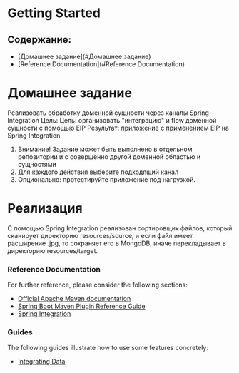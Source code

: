 # Getting Started

## Содержание:
* [Домашнее задание](#Домашнее задание)
* [Reference Documentation](#Reference Documentation)

# Домашнее задание
Реализовать обработку доменной сущности через каналы Spring Integration
Цель: Цель: организовать "интеграцию" и flow доменной сущности с помощью EIP Результат: приложение c применением EIP на Spring Integration
1. Внимание! Задание может быть выполнено в отдельном репозитории и с совершенно другой доменной областью и сущностями
2. Для каждого действия выберите подходящий канал
3. Опционально: протестируйте приложение под нагрузкой.

# Реализация
С помощью Spring Integration реализован сортировщик файлов,
который сканирует директорию resources/source,
и если файл имеет расширение .jpg, то сохраняет его в MongoDB,
иначе перекладывает в директорию resources/target.

### Reference Documentation
For further reference, please consider the following sections:

* [Official Apache Maven documentation](https://maven.apache.org/guides/index.html)
* [Spring Boot Maven Plugin Reference Guide](https://docs.spring.io/spring-boot/docs/2.2.6.RELEASE/maven-plugin/)
* [Spring Integration](https://docs.spring.io/spring-boot/docs/2.2.6.RELEASE/reference/htmlsingle/#boot-features-integration)

### Guides
The following guides illustrate how to use some features concretely:

* [Integrating Data](https://spring.io/guides/gs/integration/)

